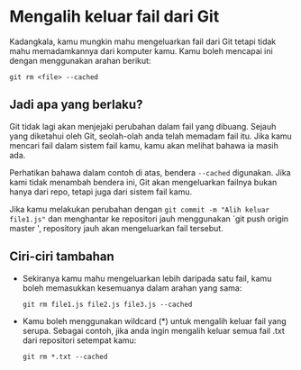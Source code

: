 # Mengalih keluar fail dari Git

Kadangkala, kamu mungkin mahu mengeluarkan fail dari Git tetapi tidak mahu memadamkannya dari komputer kamu. Kamu boleh mencapai ini dengan menggunakan arahan berikut:

``git rm <file> --cached``

## Jadi apa yang berlaku?

Git tidak lagi akan menjejaki perubahan dalam fail yang dibuang. Sejauh yang diketahui oleh Git, seolah-olah anda telah memadam fail itu. Jika kamu mencari fail dalam sistem fail kamu, kamu akan melihat bahawa ia masih ada.

Perhatikan bahawa dalam contoh di atas, bendera `--cached` digunakan. Jika kami tidak menambah bendera ini, Git akan mengeluarkan failnya bukan hanya dari repo, tetapi juga dari sistem fail kamu.

Jika kamu melakukan perubahan dengan `git commit -m "Alih keluar file1.js"` dan menghantar ke repositori jauh menggunakan `git push origin master ', repository jauh akan mengeluarkan fail tersebut.
## Ciri-ciri tambahan

-  Sekiranya kamu mahu mengeluarkan lebih daripada satu fail, kamu boleh memasukkan kesemuanya dalam arahan yang sama:

    `git rm file1.js file2.js file3.js --cached`

-   Kamu boleh menggunakan wildcard (*) untuk mengalih keluar fail yang serupa. Sebagai contoh, jika anda ingin mengalih keluar semua fail .txt dari repositori setempat kamu:

    `git rm *.txt --cached`
